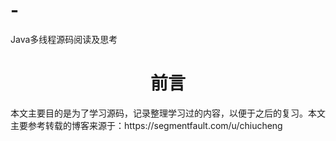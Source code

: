 # -
Java多线程源码阅读及思考

<h1 align="center">前言</h1>

<p>本文主要目的是为了学习源码，记录整理学习过的内容，以便于之后的复习。本文主要参考转载的博客来源于：<a>https://segmentfault.com/u/chiucheng</a></p>
